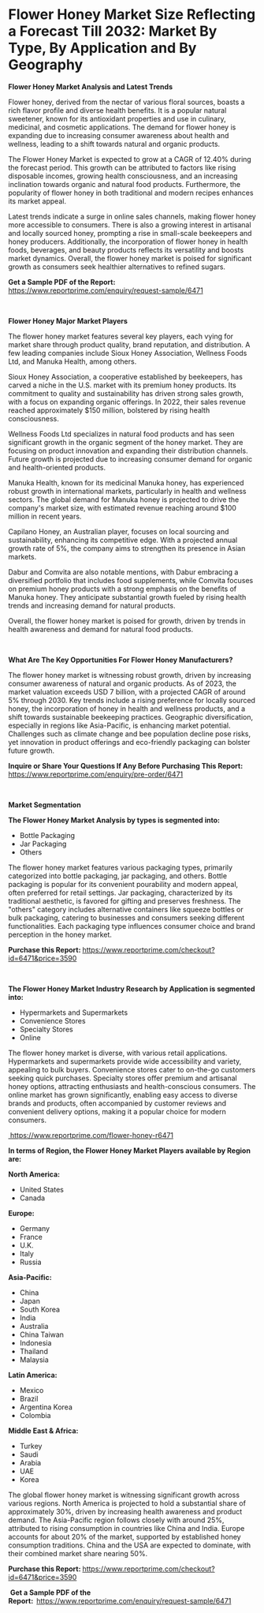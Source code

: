 <p><h1>Flower Honey Market Size Reflecting a Forecast Till 2032: Market By Type, By Application and By Geography</h1></p><p><strong>Flower Honey Market Analysis and Latest Trends</strong></p>
<p><p>Flower honey, derived from the nectar of various floral sources, boasts a rich flavor profile and diverse health benefits. It is a popular natural sweetener, known for its antioxidant properties and use in culinary, medicinal, and cosmetic applications. The demand for flower honey is expanding due to increasing consumer awareness about health and wellness, leading to a shift towards natural and organic products.</p><p>The Flower Honey Market is expected to grow at a CAGR of 12.40% during the forecast period. This growth can be attributed to factors like rising disposable incomes, growing health consciousness, and an increasing inclination towards organic and natural food products. Furthermore, the popularity of flower honey in both traditional and modern recipes enhances its market appeal.</p><p>Latest trends indicate a surge in online sales channels, making flower honey more accessible to consumers. There is also a growing interest in artisanal and locally sourced honey, prompting a rise in small-scale beekeepers and honey producers. Additionally, the incorporation of flower honey in health foods, beverages, and beauty products reflects its versatility and boosts market dynamics. Overall, the flower honey market is poised for significant growth as consumers seek healthier alternatives to refined sugars.</p></p>
<p><strong>Get a Sample PDF of the Report:&nbsp;</strong> <a href="https://www.reportprime.com/enquiry/request-sample/6471?utm_campaign=4438&utm_medium=2&utm_source=Github&utm_content=ia&utm_term=15052025&utm_id=flower-honey">https://www.reportprime.com/enquiry/request-sample/6471</a></p>
<p>&nbsp;</p>
<p><strong>Flower Honey Major Market Players</strong></p>
<p><p>The flower honey market features several key players, each vying for market share through product quality, brand reputation, and distribution. A few leading companies include Sioux Honey Association, Wellness Foods Ltd, and Manuka Health, among others.</p><p>Sioux Honey Association, a cooperative established by beekeepers, has carved a niche in the U.S. market with its premium honey products. Its commitment to quality and sustainability has driven strong sales growth, with a focus on expanding organic offerings. In 2022, their sales revenue reached approximately $150 million, bolstered by rising health consciousness.</p><p>Wellness Foods Ltd specializes in natural food products and has seen significant growth in the organic segment of the honey market. They are focusing on product innovation and expanding their distribution channels. Future growth is projected due to increasing consumer demand for organic and health-oriented products.</p><p>Manuka Health, known for its medicinal Manuka honey, has experienced robust growth in international markets, particularly in health and wellness sectors. The global demand for Manuka honey is projected to drive the company's market size, with estimated revenue reaching around $100 million in recent years.</p><p>Capilano Honey, an Australian player, focuses on local sourcing and sustainability, enhancing its competitive edge. With a projected annual growth rate of 5%, the company aims to strengthen its presence in Asian markets.</p><p>Dabur and Comvita are also notable mentions, with Dabur embracing a diversified portfolio that includes food supplements, while Comvita focuses on premium honey products with a strong emphasis on the benefits of Manuka honey. They anticipate substantial growth fueled by rising health trends and increasing demand for natural products.</p><p>Overall, the flower honey market is poised for growth, driven by trends in health awareness and demand for natural food products.</p></p>
<p>&nbsp;</p>
<p><strong>What Are The Key Opportunities For Flower Honey Manufacturers?</strong></p>
<p><p>The flower honey market is witnessing robust growth, driven by increasing consumer awareness of natural and organic products. As of 2023, the market valuation exceeds USD 7 billion, with a projected CAGR of around 5% through 2030. Key trends include a rising preference for locally sourced honey, the incorporation of honey in health and wellness products, and a shift towards sustainable beekeeping practices. Geographic diversification, especially in regions like Asia-Pacific, is enhancing market potential. Challenges such as climate change and bee population decline pose risks, yet innovation in product offerings and eco-friendly packaging can bolster future growth.</p></p>
<p><strong>Inquire or Share Your Questions If Any Before Purchasing This Report:</strong> <a href="https://www.reportprime.com/enquiry/pre-order/6471?utm_campaign=4438&utm_medium=2&utm_source=Github&utm_content=ia&utm_term=15052025&utm_id=flower-honey">https://www.reportprime.com/enquiry/pre-order/6471</a></p>
<p>&nbsp;</p>
<p><strong>Market Segmentation</strong></p>
<p><strong>The Flower Honey Market Analysis by types is segmented into:</strong></p>
<p><ul><li>Bottle Packaging</li><li>Jar Packaging</li><li>Others</li></ul></p>
<p><p>The flower honey market features various packaging types, primarily categorized into bottle packaging, jar packaging, and others. Bottle packaging is popular for its convenient pourability and modern appeal, often preferred for retail settings. Jar packaging, characterized by its traditional aesthetic, is favored for gifting and preserves freshness. The "others" category includes alternative containers like squeeze bottles or bulk packaging, catering to businesses and consumers seeking different functionalities. Each packaging type influences consumer choice and brand perception in the honey market.</p></p>
<p><strong>Purchase this Report:&nbsp;</strong><a href="https://www.reportprime.com/checkout?id=6471&price=3590&utm_campaign=4438&utm_medium=2&utm_source=Github&utm_content=ia&utm_term=15052025&utm_id=flower-honey">https://www.reportprime.com/checkout?id=6471&price=3590</a></p>
<p>&nbsp;</p>
<p><strong>The Flower Honey Market Industry Research by Application is segmented into:</strong></p>
<p><ul><li>Hypermarkets and Supermarkets</li><li>Convenience Stores</li><li>Specialty Stores</li><li>Online</li></ul></p>
<p><p>The flower honey market is diverse, with various retail applications. Hypermarkets and supermarkets provide wide accessibility and variety, appealing to bulk buyers. Convenience stores cater to on-the-go customers seeking quick purchases. Specialty stores offer premium and artisanal honey options, attracting enthusiasts and health-conscious consumers. The online market has grown significantly, enabling easy access to diverse brands and products, often accompanied by customer reviews and convenient delivery options, making it a popular choice for modern consumers.</p></p>
<p><a href="https://www.reportprime.com/flower-honey-r6471?utm_campaign=4438&utm_medium=2&utm_source=Github&utm_content=ia&utm_term=15052025&utm_id=flower-honey">&nbsp;https://www.reportprime.com/flower-honey-r6471</a></p>
<p><strong>In terms of Region, the Flower Honey Market Players available by Region are:</strong></p>
<p>
    <p> <strong> North America: </strong>
        <ul>
            <li>United States</li>
            <li>Canada</li>
        </ul>
        </p> 
    <p> <strong> Europe: </strong>
        <ul>
            <li>Germany</li>
            <li>France</li>
            <li>U.K.</li>
            <li>Italy</li>
            <li>Russia</li>
        </ul>
        </p> 
    <p> <strong> Asia-Pacific: </strong>
        <ul>
            <li>China</li>
            <li>Japan</li>
            <li>South Korea</li>
            <li>India</li>
            <li>Australia</li>
            <li>China Taiwan</li>
            <li>Indonesia</li>
            <li>Thailand</li>
            <li>Malaysia</li>
        </ul>
        </p> 
    <p> <strong> Latin America: </strong>
        <ul>
            <li>Mexico</li>
            <li>Brazil</li>
            <li>Argentina Korea</li>
            <li>Colombia</li>
        </ul>
        </p> 
    <p> <strong> Middle East & Africa: </strong>
        <ul>
            <li>Turkey</li>
            <li>Saudi</li>
            <li>Arabia</li>
            <li>UAE</li>
            <li>Korea</li>
        </ul>
    </p>
    </p>
<p><p>The global flower honey market is witnessing significant growth across various regions. North America is projected to hold a substantial share of approximately 30%, driven by increasing health awareness and product demand. The Asia-Pacific region follows closely with around 25%, attributed to rising consumption in countries like China and India. Europe accounts for about 20% of the market, supported by established honey consumption traditions. China and the USA are expected to dominate, with their combined market share nearing 50%.</p></p>
<p><strong>Purchase this Report: </strong><a href="https://www.reportprime.com/checkout?id=6471&price=3590&utm_campaign=4438&utm_medium=2&utm_source=Github&utm_content=ia&utm_term=15052025&utm_id=flower-honey">https://www.reportprime.com/checkout?id=6471&price=3590</a></p>
<p>&nbsp;<strong>Get a Sample PDF of the Report:&nbsp;&nbsp;</strong><a href="https://www.reportprime.com/enquiry/request-sample/6471?utm_campaign=4438&utm_medium=2&utm_source=Github&utm_content=ia&utm_term=15052025&utm_id=flower-honey">https://www.reportprime.com/enquiry/request-sample/6471</a></p>
<p><strong></strong></p>
<p><p></p><p></p><p></p></p>